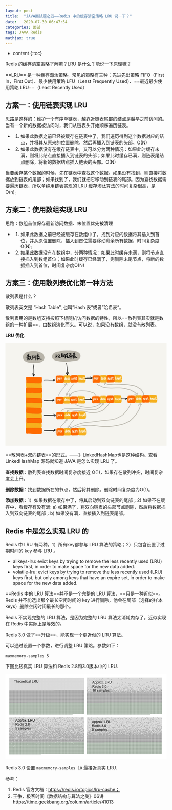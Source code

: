 ```yaml
---
layout: post
title:  "JAVA面试题之四——Redis 中的缓存清空策略 LRU 说一下？"
date:   2020-07-30 06:47:54
categories: 面试
tags: JAVA Redis
mathjax: true
---
```


* content
{:toc}

Redis 的缓存清空策略了解嘛？LRU 是什么？能说一下原理嘛？



==LRU== 是一种缓存淘汰策略。常见的策略有三种：先进先出策略 FIFO（First In，First Out）、最少使用策略 LFU（Least Frequently Used）、==最近最少使用策略 LRU==（Least Recently Used）

## 方案一：使用链表实现 LRU

思路是这样的：维护一个有序单链表，越靠近链表尾部的结点是越早之前访问的。当有一个新的数据被访问时，我们从链表头开始顺序遍历链表。

- 1. 如果此数据之前已经被缓存在链表中了，我们遍历得到这个数据对应的结点，并将其从原来的位置删除，然后再插入到链表的头部。O(N)
- 2. 如果此数据没有在缓存链表中，又可以分为两种情况：如果此时缓存未满，则将此结点直接插入到链表的头部；如果此时缓存已满，则链表尾结点删除，将新的数据结点插入链表的头部。O(N)

当要缓存某个数据的时候，先在链表中查找这个数据。如果没有找到，则直接将数据放到链表的尾部；如果找到了，我们就把它移动到链表的尾部。因为查找数据需要遍历链表，所以单纯用链表实现的 LRU 缓存淘汰算法的时间复杂很高，是 O(n)。

## 方案二：使用数组实现 LRU

思路：数组首位保存最新访问数据、末位置优先被清理

- 1. 如果此数据之前已经被缓存在数组中了，找到对应的数据将其插入到首位，并从原位置删除，插入到首位需要移动剩余所有数据，时间复杂度O(N);
- 2. 如果此数据没有在数组中，分两种情况：如果此时缓存未满，则将节点直接插入到数组首位；如果此时缓存已经满了，则删除末尾节点，将新的数据插入到首位，时间复杂度O(N)



## 方案三：使用散列表优化第一种方法

散列表是什么？

散列表英文是 “Hash Table", 也叫”Hash 表“或者”哈希表“。

散列表用的是数组支持按照下标随机访问数据的特性，所以==散列表其实就是数组的一种扩展==，由数组演化而来。可以说，如果没有数组，就没有散列表。

**LRU 优化**

![image](/images/lru.png)

==散列表+双向链表==的形式。——》LinkedHashMap也是这种结构。查看 LinkedHashMap 源码就知道 JAVA 是怎么实现 LRU 了。

**查找数据**：散列表查找数据时间复杂度接近 O(1)，如果存在散列冲突，时间复杂度会上升。


**删除数据**：找到数据所在的节点，然后将其删除。删除时间复杂度为O(1)。

**添加数据**：1）如果数据在缓存中了，将其启动到双向链表的尾部；2) 如果不在缓存中，看缓存有没有满: a) 如果满了，将双向链表的头部节点删除，然后将数据插入到双向链表的尾部；b) 如果没有满，直接插入到链表尾部。


## Redis 中是怎么实现 LRU 的

Redis 中 LRU 有两种。1）所有key都参与 LRU 算法的策略；2）只包含设置了过期时间的 key 参与 LRU 。

- allkeys-lru: evict keys by trying to remove the less recently used (LRU) keys first, in order to make space for the new data added.
- volatile-lru: evict keys by trying to remove the less recently used (LRU) keys first, but only among keys that have an expire set, in order to make space for the new data added.

==Redis 中的 LRU 算法==并不是一个完整的 LRU 算法，==只是一种近似==。Redis 并不能选出那个最长空闲时间的 key 进行删除，他会在局部（选择的样本 keys）删除空闲时间最长的那个。

Redis 不实现完整的 LRU 算法，是因为完整的 LRU 算法太消耗内存了。近似实现在 Redis 中实际上是等效的。

Redis 3.0 做了==升级==，能实现一个更近似的 LRU 算法。

可以通过设置一个参数，进行调整 LRU 策略。参数如下：

    maxmemory-samples 5

下图比较真实 LRU 算法和 Redis 2.8和3.0版本中的 LRU.

![image](/images/lru2.png)

Redis 3.0 设置 `maxmemory-samples 10` 最接近真实 LRU.

参考：

1. Redis 官方文档：https://redis.io/topics/lru-cache；
2. 王争，极客时间《数据结构与算法之美》06讲 https://time.geekbang.org/column/article/41013
